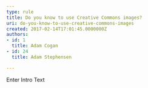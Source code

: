 ```yaml
---
type: rule
title: Do you know to use Creative Commons images?
uri: do-you-know-to-use-creative-commons-images
created: 2017-02-14T17:01:45.0000000Z
authors:
- id: 1
  title: Adam Cogan
- id: 24
  title: Adam Stephensen

---
```




<span class='intro'> Enter Intro Text </span>




